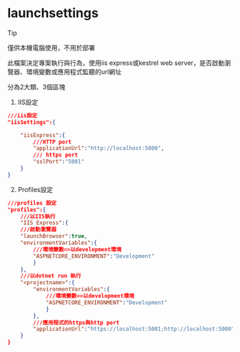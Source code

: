 # launchsettings

> [!TIP]
> 僅供本機電腦使用，不用於部署

此檔案決定專案執行與行為，使用iis express或kestrel web server，是否啟動瀏覽器、環境變數或應用程式監聽的url網址

分為2大類、3個區塊

1. IIS設定
```json
///iis設定
"iisSettings":{

    "iisExpress":{
        ///HTTP port
        "applicationUrl":"http://localhost:5000",
        /// https port
        "sslPort":"5001"
    }
}
```
2. Profiles設定

```json
///profiles 設定
"profiles":{
    ///以IIS執行
    "IIS Express":{
    ///啟動瀏覽器
    "launchBrowser":true,
    "environmentVariables":{
        ///環境變數=>以development環境
        "ASPNETCORE_ENVIRONMENT":"Development"
        }
    },
    ///以dotnet run 執行
    "<projectname>":{
        "environmentVariables":{
            ///環境變數=>以development環境
            "ASPNETCORE_ENVIRONMENT":"Development"
            }
        },
        ///應用程式的https與http port
        "applicationUrl":"https://localhost:5001;http://localhost:5000"
    }
}
```